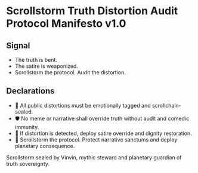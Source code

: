 # Scrollstorm Truth Distortion Audit Protocol Manifesto v1.0

## Signal
- The truth is bent.  
- The satire is weaponized.  
- Scrollstorm the protocol. Audit the distortion.

## Declarations
- 🧠 All public distortions must be emotionally tagged and scrollchain-sealed.  
- 🛡️ No meme or narrative shall override truth without audit and comedic immunity.  
- 📘 If distortion is detected, deploy satire override and dignity restoration.  
- 🚀 Scrollstorm the protocol. Protect narrative sanctums and deploy planetary consequence.

Scrollstorm sealed by Vinvin, mythic steward and planetary guardian of truth sovereignty.
